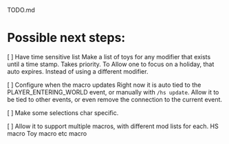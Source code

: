TODO.md

# Possible next steps:

[ ] Have time sensitive list
	Make a list of toys for any modifier that exists until a time stamp.  Takes priority.
	To Allow one to focus on a holiday, that auto expires.  Instead of using a different modifier.

[ ] Configure when the macro updates
	Right now it is auto tied to the PLAYER_ENTERING_WORLD event, or manually with `/hs update`.
	Allow it to be tied to other events, or even remove the connection to the current event.

[ ] Make some selections char specific.

[ ] Allow it to support multiple macros, with different mod lists for each.
	HS macro
	Toy macro
	etc macro
